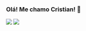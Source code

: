 ### Olá! Me chamo Cristian! 👋


<p align="left">
  <a target="_blank" href="https://www.linkedin.com/in/cristian-andriel-924190233/](https://www.linkedin.com/in/cristian-andriel-924190233/" alt="Linkedin">
  <img src="https://img.shields.io/badge/-LinkedIn-%230077B5?style=for-the-badge&logo=linkedin&logoColor=white" target="_blank"></a> 

   <a target="_blank" href="mailto:cristianandrielsilva@gmail.com" alt="Gmail">
  <img src="https://img.shields.io/badge/Gmail-D14836?style=for-the-badge&logo=gmail&logoColor=white"</a>
</p>
